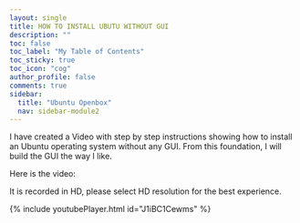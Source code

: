 ```yaml
---
layout: single
title: HOW TO INSTALL UBUTU WITHOUT GUI
description: ""
toc: false
toc_label: "My Table of Contents"
toc_sticky: true
toc_icon: "cog"
author_profile: false
comments: true
sidebar:
  title: "Ubuntu Openbox"
  nav: sidebar-module2
---
```

I have created a Video with step by step instructions showing how to install an Ubuntu operating system without any GUI. From this foundation, I will build the GUI the way I like.

Here is the video:

It is recorded in HD, please select HD resolution for the best experience.

{% include youtubePlayer.html id="J1iBC1Cewms" %}

